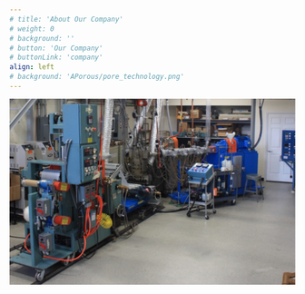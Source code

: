 ```yaml
---
# title: 'About Our Company'
# weight: 0
# background: ''
# button: 'Our Company'
# buttonLink: 'company'
align: left
# background: 'APorous/pore_technology.png'
---
```


![equipment](/APorous/equipment.JPG)